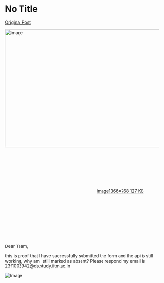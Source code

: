 # No Title

[Original Post](https://discourse.onlinedegree.iitm.ac.in/t/169029/696)

<p><div class="lightbox-wrapper"><a class="lightbox" href="https://europe1.discourse-cdn.com/flex013/uploads/iitm/original/3X/c/3/c3a17067be91ce69b453d84cbcda9dec389d5abf.png" data-download-href="/uploads/short-url/rUCZhk5uylvdjHLzp7Mevj5ujfh.png?dl=1" title="image" rel="noopener nofollow ugc"><img src="https://europe1.discourse-cdn.com/flex013/uploads/iitm/optimized/3X/c/3/c3a17067be91ce69b453d84cbcda9dec389d5abf_2_690x387.png" alt="image" data-base62-sha1="rUCZhk5uylvdjHLzp7Mevj5ujfh" width="690" height="387" srcset="https://europe1.discourse-cdn.com/flex013/uploads/iitm/optimized/3X/c/3/c3a17067be91ce69b453d84cbcda9dec389d5abf_2_690x387.png, https://europe1.discourse-cdn.com/flex013/uploads/iitm/optimized/3X/c/3/c3a17067be91ce69b453d84cbcda9dec389d5abf_2_1035x580.png 1.5x, https://europe1.discourse-cdn.com/flex013/uploads/iitm/original/3X/c/3/c3a17067be91ce69b453d84cbcda9dec389d5abf.png 2x" data-dominant-color="E7E9EE"><div class="meta"><svg class="fa d-icon d-icon-far-image svg-icon" aria-hidden="true"><use href="#far-image"></use></svg><span class="filename">image</span><span class="informations">1366×768 127 KB</span><svg class="fa d-icon d-icon-discourse-expand svg-icon" aria-hidden="true"><use href="#discourse-expand"></use></svg></div></a></div></p>
<p>Dear Team,</p>
<p>this is proof that I have successfully submitted the form and the api is still working, why am i still marked as absent? Please respond my email is 23f1002942@ds.study.iitm.ac.in</p>

![Image](https://europe1.discourse-cdn.com/flex013/uploads/iitm/optimized/3X/c/3/c3a17067be91ce69b453d84cbcda9dec389d5abf_2_690x387.png)